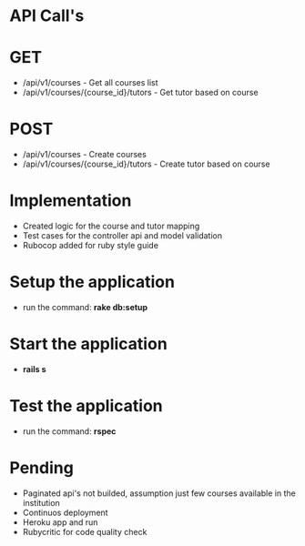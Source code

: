 # API Call's
  # GET
  - /api/v1/courses - Get all courses list
  - /api/v1/courses/{course_id}/tutors - Get tutor based on course

  # POST
  - /api/v1/courses - Create courses
  - /api/v1/courses/{course_id}/tutors - Create tutor based on course


# Implementation
  - Created logic for the course and tutor mapping
  - Test cases for the controller api and model validation
  - Rubocop added for ruby style guide

# Setup the application
  - run the command: **rake db:setup**

# Start the application
  - **rails s**

# Test the application
  - run the command: **rspec**

# Pending
  - Paginated api's not builded, assumption just few courses available in the institution
  - Continuos deployment
  - Heroku app and run
  - Rubycritic for code quality check
